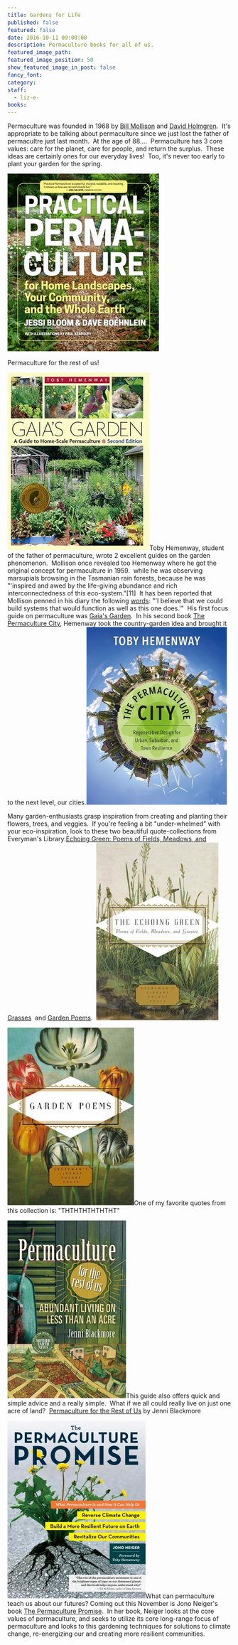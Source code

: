 ```yaml
---
title: Gardens for Life
published: false
featured: false
date: 2016-10-11 09:00:00
description: Permaculture books for all of us.
featured_image_path:
featured_image_position: 50
show_featured_image_in_post: false
fancy_font:
category:
staff:
  - liz-e-
books:
---
```



Permaculture was founded in 1968 by [Bill Mollison](https://en.wikipedia.org/wiki/Bill_Mollison) and [David Holmgren](https://en.wikipedia.org/wiki/David_Holmgren).&nbsp; It's appropriate to be talking about permaculture since we just lost the father of permacultre just last month.&nbsp; At the age of 88….&nbsp; Permaculture has 3 core values: care for the planet, care for people, and return the surplus.&nbsp; These ideas are certainly ones for our everyday lives!&nbsp; Too, it's never too early to plant your garden for the spring.

![](/uploads/versions/permaculture-city---x----341-400x---.jpg)

Permaculture for the rest of us!

[![](/uploads/versions/gaias-garden---x----320-400x---.jpg)](http://www.brooklinebooksmith-shop.com/book/9781603580298)Toby Hemenway, student of the father of permaculture, wrote 2 excellent guides on the garden phenomenon.&nbsp; Mollison once revealed too Hemenway where he got the original concept for permaculture in 1959.&nbsp; while he was observing marsupials browsing in the Tasmanian rain forests, because he was "'inspired and awed by the life-giving abundance and rich interconnectedness of this eco-system."[11]&nbsp; It has been reported that Mollison penned in his diary the following [words](https://en.wikipedia.org/wiki/Bill_Mollison): "'I believe that we could build systems that would function as well as this one does.'"&nbsp; His first focus guide on permaculture was [<u>Gaia's Garden</u>](http://www.brooklinebooksmith-shop.com/book/9781603580298).&nbsp; In his second book [<u>The Permaculture City</u>](http://www.brooklinebooksmith-shop.com/book/9781603585262), Hemenway took the country-garden idea and brought it to the next level, our cities.[![](/uploads/versions/per---x----316-400x---.jpg)](http://www.brooklinebooksmith-shop.com/book/9781603585262)

Many garden-enthusiasts grasp inspiration from creating and planting their flowers, trees, and veggies.&nbsp; If you're feeling a bit "under-whelmed" with your eco-inspiration, look to these two beautiful quote-collections from Everyman's Library:[<u>Echoing Green: Poems of Fields, Meadows, and Grasses</u>](http://www.brooklinebooksmith-shop.com/book/9781101907733)&nbsp; and [<u>Garden Poems</u>](http://www.brooklinebooksmith-shop.com/book/9780679447269).&nbsp; [![](/uploads/versions/echoing-green---x----275-400x---.jpg)](http://www.brooklinebooksmith-shop.com/book/9781101907733)

[![](/uploads/versions/garden-poems---x----285-400x---.jpg)](http://www.brooklinebooksmith-shop.com/book/9780679447269)One of my favorite quotes from this collection is: "THTHTHTHTHTHT"

[![](/uploads/versions/perma-for-rest-of-us---x----267-400x---.jpg)](http://www.brooklinebooksmith-shop.com/book/9780865718104)This guide also offers quick and simple advice and a really simple.&nbsp; What if we all could really live on just one acre of land?&nbsp; [<u>Permaculture for the Rest of Us</u>](http://www.brooklinebooksmith-shop.com/book/9780865718104) by Jenni Blackmore&nbsp;

[![](/uploads/versions/perma-promise---x----311-400x---.jpg)](http://www.brooklinebooksmith-shop.com/book/9781612124278)What can permaculture teach us about our futures? Coming out this November is Jono Neiger's book [<u>The Permaculture Promise</u>](http://www.brooklinebooksmith-shop.com/book/9781612124278).&nbsp; In her book, Neiger looks at the core values of permaculture, and seeks to utilize its core long-range focus of permaculture and looks to this gardening techniques for solutions to climate change, re-energizing our and creating more resilient communities.&nbsp;